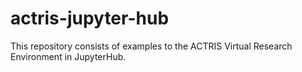 # actris-jupyter-hub
This repository consists of examples to the ACTRIS Virtual Research Environment in JupyterHub.
